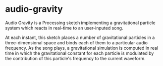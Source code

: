 # audio-gravity

Audio Gravity is a Processing sketch implementing a gravitational particle system which reacts in real-time to an user-inputed song.

At each instant, this sketch places a number of gravitational particles in a three-dimensional space and binds each of them to a particular audio frequency. As the song plays, a gravitational simulation is computed in real time in which the gravitational constant for each particle is modulated by the contribution of this particle's frequency to the current waveform.
